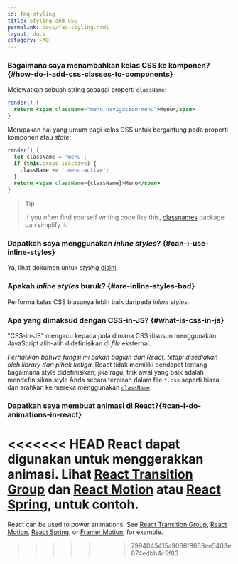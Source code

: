 ```yaml
---
id: faq-styling
title: Styling and CSS
permalink: docs/faq-styling.html
layout: docs
category: FAQ
---
```


### Bagaimana saya menambahkan kelas CSS ke komponen? {#how-do-i-add-css-classes-to-components}

Melewatkan sebuah string sebagai properti `className`:

```jsx
render() {
  return <span className="menu navigation-menu">Menu</span>
}
```

Merupakan hal yang umum bagi kelas CSS untuk bergantung pada properti komponen atau _state_:

```jsx
render() {
  let className = 'menu';
  if (this.props.isActive) {
    className += ' menu-active';
  }
  return <span className={className}>Menu</span>
}
```

>Tip
>
>If you often find yourself writing code like this, [classnames](https://www.npmjs.com/package/classnames#usage-with-reactjs) package can simplify it.

### Dapatkah saya menggunakan _inline styles_? {#can-i-use-inline-styles}

Ya, lihat dokumen untuk _styling_ [disini](/docs/dom-elements.html#style).

### Apakah _inline styles_ buruk? {#are-inline-styles-bad}

Performa kelas CSS biasanya lebih baik daripada _inline styles._

### Apa yang dimaksud dengan CSS-in-JS? {#what-is-css-in-js}

"CSS-in-JS" mengacu kepada pola dimana CSS disusun menggunakan JavaScript alih-alih didefinisikan di _file_ eksternal.

_Perhatikan bahwa fungsi ini bukan bagian dari React, tetapi disediakan oleh library dari pihak ketiga._ React tidak memiliki pendapat tentang bagaimana style didefinisikan; jika ragu, titik awal yang baik adalah mendefinisikan style Anda secara terpisah dalam file `*.css` seperti biasa dan arahkan ke mereka menggunakan [`className`](/docs/dom-elements.html#classname).

### Dapatkah saya membuat animasi di React?{#can-i-do-animations-in-react}

<<<<<<< HEAD
React dapat digunakan untuk menggerakkan animasi. Lihat [React Transition Group](https://reactcommunity.org/react-transition-group/) dan [React Motion](https://github.com/chenglou/react-motion) atau [React Spring](https://github.com/react-spring/react-spring), untuk contoh.
=======
React can be used to power animations. See [React Transition Group](https://reactcommunity.org/react-transition-group/), [React Motion](https://github.com/chenglou/react-motion), [React Spring](https://github.com/react-spring/react-spring), or [Framer Motion](https://framer.com/motion), for example.
>>>>>>> 7994045415a9066f8663ee5403e874edbb4c5f83
